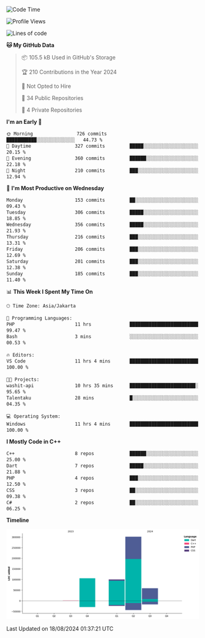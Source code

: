 <!--START_SECTION:waka-->
![Code Time](http://img.shields.io/badge/Code%20Time-170%20hrs%2014%20mins-blue)

![Profile Views](http://img.shields.io/badge/Profile%20Views-0-blue)

![Lines of code](https://img.shields.io/badge/From%20Hello%20World%20I%27ve%20Written-566.2%20thousand%20lines%20of%20code-blue)

**🐱 My GitHub Data** 

> 📦 105.5 kB Used in GitHub's Storage 
 > 
> 🏆 210 Contributions in the Year 2024
 > 
> 🚫 Not Opted to Hire
 > 
> 📜 34 Public Repositories 
 > 
> 🔑 4 Private Repositories 
 > 
**I'm an Early 🐤** 

```text
🌞 Morning                726 commits         ███████████░░░░░░░░░░░░░░   44.73 % 
🌆 Daytime                327 commits         █████░░░░░░░░░░░░░░░░░░░░   20.15 % 
🌃 Evening                360 commits         ██████░░░░░░░░░░░░░░░░░░░   22.18 % 
🌙 Night                  210 commits         ███░░░░░░░░░░░░░░░░░░░░░░   12.94 % 
```
📅 **I'm Most Productive on Wednesday** 

```text
Monday                   153 commits         ██░░░░░░░░░░░░░░░░░░░░░░░   09.43 % 
Tuesday                  306 commits         █████░░░░░░░░░░░░░░░░░░░░   18.85 % 
Wednesday                356 commits         █████░░░░░░░░░░░░░░░░░░░░   21.93 % 
Thursday                 216 commits         ███░░░░░░░░░░░░░░░░░░░░░░   13.31 % 
Friday                   206 commits         ███░░░░░░░░░░░░░░░░░░░░░░   12.69 % 
Saturday                 201 commits         ███░░░░░░░░░░░░░░░░░░░░░░   12.38 % 
Sunday                   185 commits         ███░░░░░░░░░░░░░░░░░░░░░░   11.40 % 
```


📊 **This Week I Spent My Time On** 

```text
🕑︎ Time Zone: Asia/Jakarta

💬 Programming Languages: 
PHP                      11 hrs              █████████████████████████   99.47 % 
Bash                     3 mins              ░░░░░░░░░░░░░░░░░░░░░░░░░   00.53 % 

🔥 Editors: 
VS Code                  11 hrs 4 mins       █████████████████████████   100.00 % 

🐱‍💻 Projects: 
washit-api               10 hrs 35 mins      ████████████████████████░   95.65 % 
Talentaku                28 mins             █░░░░░░░░░░░░░░░░░░░░░░░░   04.35 % 

💻 Operating System: 
Windows                  11 hrs 4 mins       █████████████████████████   100.00 % 
```

**I Mostly Code in C++** 

```text
C++                      8 repos             ██████░░░░░░░░░░░░░░░░░░░   25.00 % 
Dart                     7 repos             █████░░░░░░░░░░░░░░░░░░░░   21.88 % 
PHP                      4 repos             ███░░░░░░░░░░░░░░░░░░░░░░   12.50 % 
CSS                      3 repos             ██░░░░░░░░░░░░░░░░░░░░░░░   09.38 % 
C#                       2 repos             ██░░░░░░░░░░░░░░░░░░░░░░░   06.25 % 
```



**Timeline**

![Lines of Code chart](https://raw.githubusercontent.com/PradiptaAhmad/PradiptaAhmad/main/assets/bar_graph.png)


 Last Updated on 18/08/2024 01:37:21 UTC
<!--END_SECTION:waka-->
